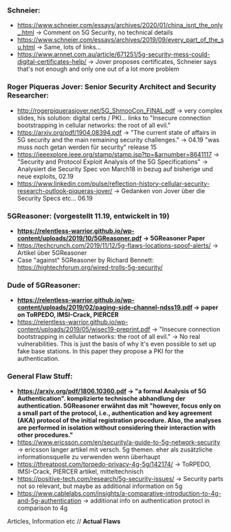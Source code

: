 ### Schneier:
* https://www.schneier.com/essays/archives/2020/01/china_isnt_the_only_.html -> Comment on 5G Security, no technical details
* https://www.schneier.com/essays/archives/2019/09/every_part_of_the_su.html -> Same, lots of links...
* https://www.arnnet.com.au/article/671251/5g-security-mess-could-digital-certificates-help/ -> Jover proposes certificates, Schneier says that's not enough and only one out of a lot more problem

### Roger Piqueras Jover: Senior Security Architect and Security Researcher:
* http://rogerpiquerasjover.net/5G_ShmooCon_FINAL.pdf -> very complex slides, his solution: digital certs / PKI... links to "Insecure connection bootstrapping in cellular networks: the root of all evil."
* https://arxiv.org/pdf/1904.08394.pdf -> "The current state of affairs in 5G security and the main remaining security challenges." -> 04.19 "was muss noch getan werden für security" release 15
* https://ieeexplore.ieee.org/stamp/stamp.jsp?tp=&arnumber=8641117 -> "Security and Protocol Exploit Analysis of the 5G Specifications" -> Analysiert die Security Spec von March18 in bezug auf bisherige und neue exploits, 02.19
* https://www.linkedin.com/pulse/reflection-history-cellular-security-research-outlook-piqueras-jover/ -> Gedanken von Jover über die Security Specs etc... 06.19

### 5GReasoner: (vorgestellt 11.19, entwickelt in 19)
* **https://relentless-warrior.github.io/wp-content/uploads/2019/10/5GReasoner.pdf -> 5GReasoner Paper**
* https://techcrunch.com/2019/11/12/5g-flaws-locations-spoof-alerts/ -> Artikel über 5GReasoner
* Case "against" 5GReasoner by Richard Bennett: https://hightechforum.org/wired-trolls-5g-security/

### Dude of 5GReasoner:
* **https://relentless-warrior.github.io/wp-content/uploads/2019/02/paging-side-channel-ndss19.pdf -> paper on ToRPEDO, IMSI-Crack, PIERCER**
* https://relentless-warrior.github.io/wp-content/uploads/2019/05/wisec19-preprint.pdf -> "Insecure connection bootstrapping in cellular networks: the root of all evil." -> No real vulnerabilities. This is just the basis of why it's even possible to set up fake base stations. In this paper they propose a PKI for the authentication.

### General Flaw Stuff:
* **https://arxiv.org/pdf/1806.10360.pdf -> "a formal Analysis of 5G Authentication". komplizierte technische abhandlung der authentication. 5GReasoner erwähnt das mit "however, focus only on a small part of the protocol, i.e., authentication and key agreement (AKA) protocol of the initial registration procedure. Also, the analyses are performed in isolation without considering their interaction with other procedures."**
* https://www.ericsson.com/en/security/a-guide-to-5g-network-security -> ericsson langer artikel mit versch. 5g themen. eher als zusätzliche informationsquelle zu verwenden wenn überhaupt
* https://threatpost.com/torpedo-privacy-4g-5g/142174/ -> ToRPEDO, IMSI-Crack, PIERCER artikel, mitteltechnisch
* https://positive-tech.com/research/5g-security-issues/ -> Security parts not so relevant, but maybe as additional information on 5g
* https://www.cablelabs.com/insights/a-comparative-introduction-to-4g-and-5g-authentication -> additional info on authentication protocl in comparison to 4g


Articles, Information etc // **Actual Flaws**
